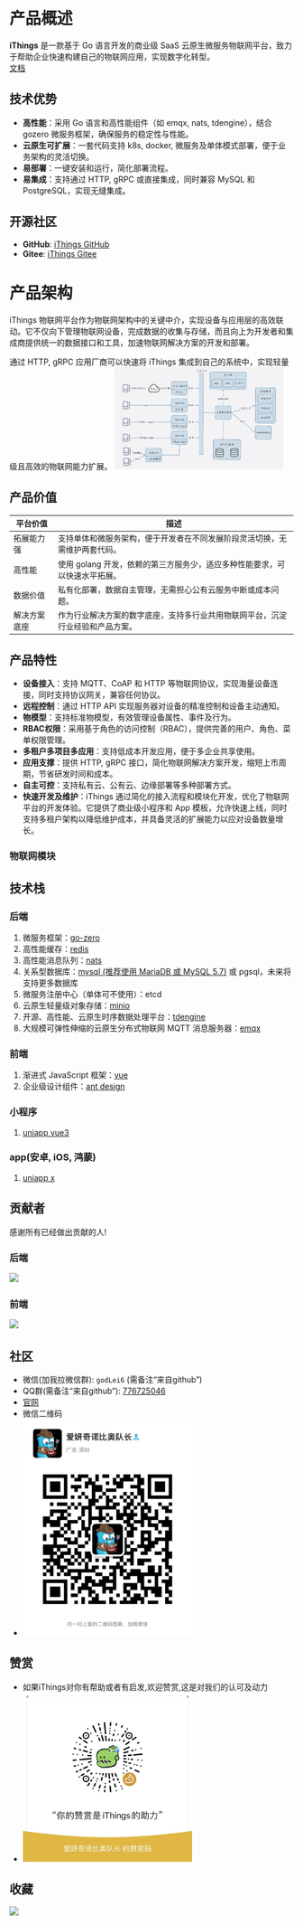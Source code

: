 
# 产品概述
**iThings** 是一款基于 Go 语言开发的商业级 SaaS 云原生微服务物联网平台，致力于帮助企业快速构建自己的物联网应用，实现数字化转型。  
[文档](http://doc.ithings.net.cn/)
## 技术优势
- **高性能**：采用 Go 语言和高性能组件（如 emqx, nats, tdengine），结合 gozero 微服务框架，确保服务的稳定性与性能。
- **云原生可扩展**：一套代码支持 k8s, docker, 微服务及单体模式部署，便于业务架构的灵活切换。
- **易部署**：一键安装和运行，简化部署流程。
- **易集成**：支持通过 HTTP, gRPC 或直接集成，同时兼容 MySQL 和 PostgreSQL，实现无缝集成。

## 开源社区
- **GitHub**: [iThings GitHub](https://github.com/i-Things/iThings)
- **Gitee**: [iThings Gitee](https://gitee.com/i-Things/iThings)

# 产品架构
iThings 物联网平台作为物联网架构中的关键中介，实现设备与应用层的高效联动。它不仅向下管理物联网设备，完成数据的收集与存储，而且向上为开发者和集成商提供统一的数据接口和工具，加速物联网解决方案的开发和部署。

通过 HTTP, gRPC 应用厂商可以快速将 iThings 集成到自己的系统中，实现轻量级且高效的物联网能力扩展。
<img style="width:300px;" src="./doc/assets/部署架构图.png">

## 产品价值

| 平台价值   | 描述                                        |
|--------|-------------------------------------------|
| 拓展能力强  | 支持单体和微服务架构，便于开发者在不同发展阶段灵活切换，无需维护两套代码。     |
| 高性能    | 使用 golang 开发，依赖的第三方服务少，适应多种性能要求，可以快速水平拓展。 |
| 数据价值   | 私有化部署，数据自主管理，无需担心公有云服务中断或成本问题。            |
| 解决方案底座 | 作为行业解决方案的数字底座，支持多行业共用物联网平台，沉淀行业经验和产品方案。   |

## 产品特性

- **设备接入**：支持 MQTT、CoAP 和 HTTP 等物联网协议，实现海量设备连接，同时支持协议网关，兼容任何协议。
- **远程控制**：通过 HTTP API 实现服务器对设备的精准控制和设备主动通知。
- **物模型**：支持标准物模型，有效管理设备属性、事件及行为。
- **RBAC权限**：采用基于角色的访问控制（RBAC），提供完善的用户、角色、菜单权限管理。
- **多租户多项目多应用**：支持低成本开发应用，便于多企业共享使用。
- **应用支撑**：提供 HTTP, gRPC 接口，简化物联网解决方案开发，缩短上市周期，节省研发时间和成本。
- **自主可控**：支持私有云、公有云、边缘部署等多种部署方式。
- **快速开发及维护**：iThings 通过简化的接入流程和模块化开发，优化了物联网平台的开发体验。它提供了商业级小程序和 App 模板，允许快速上线，同时支持多租户架构以降低维护成本，并具备灵活的扩展能力以应对设备数量增长。

### 物联网模块

## 技术栈

### 后端
1. 微服务框架：[go-zero](https://go-zero.dev/)
2. 高性能缓存：[redis](https://redis.io/)
3. 高性能消息队列：[nats](https://docs.nats.io/)
4. 关系型数据库：[mysql (推荐使用 MariaDB 或 MySQL 5.7)](https://mariadb.com/) 或 pgsql，未来将支持更多数据库
5. 微服务注册中心（单体可不使用）：etcd
6. 云原生轻量级对象存储：[minio](https://min.io/)
7. 开源、高性能、云原生时序数据处理平台：[tdengine](https://www.taosdata.com/)
8. 大规模可弹性伸缩的云原生分布式物联网 MQTT 消息服务器：[emqx](https://docs.emqx.com/zh/emqx/latest/)

### 前端
1. 渐进式 JavaScript 框架：[vue](https://cn.vuejs.org/)
2. 企业级设计组件：[ant design](https://antdv.com/docs/vue/introduce-cn/)

### 小程序
1. [uniapp vue3](https://uniapp.dcloud.net.cn/)

### app(安卓, iOS, 鸿蒙)
1. [uniapp x](https://doc.dcloud.net.cn/uni-app-x/)
## 贡献者

感谢所有已经做出贡献的人!

### 后端

<a href="https://github.com/i-Things/iThings/graphs/contributors">
  <img src="https://contributors-img.web.app/image?repo=i-Things/iThings" />
</a>

### 前端

<a href="https://github.com/i-Things/iThings-admin-react/graphs/contributors">
  <img src="https://contributors-img.web.app/image?repo=i-Things/iThings-admin-react" />
</a>

## 社区

- 微信(加我拉微信群): `godLei6` (需备注“来自github”)
- QQ群(需备注“来自github”): <a href="https://jq.qq.com/?_wv=1027&k=1J4ZL7mn">776725046</a>
- [官网](http://doc.ithings.net.cn/)
- 微信二维码
- <img style="width: 300px;" src="./doc/assets/微信二维码.jpg">

## 赞赏

- 如果iThings对你有帮助或者有启发,欢迎赞赏,这是对我们的认可及动力
- <img style="width: 300px;" src="./doc/assets/微信赞赏码.jpg">

## 收藏

<img src="https://starchart.cc/i-Things/iThings.svg">
